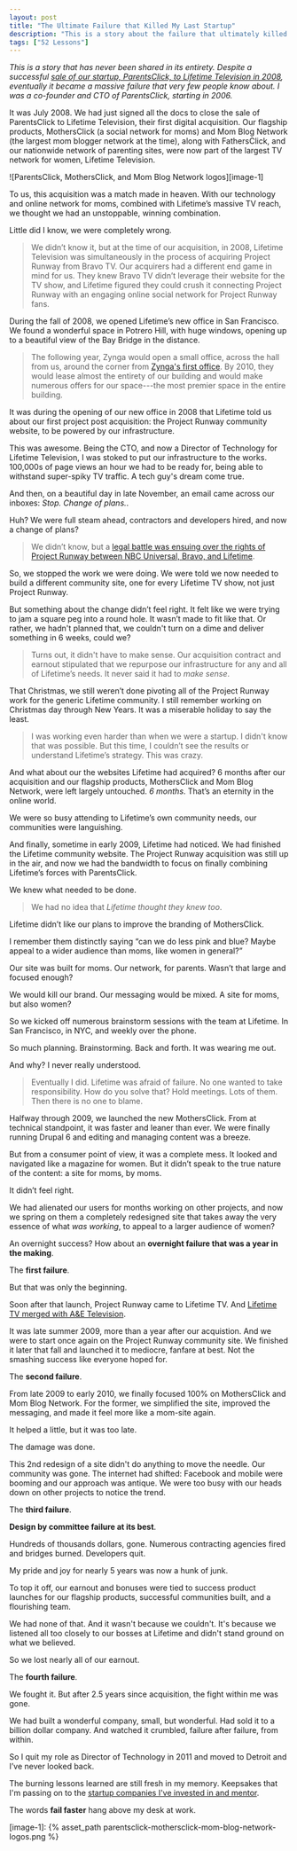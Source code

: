 ```yaml
---
layout: post
title: "The Ultimate Failure that Killed My Last Startup"
description: "This is a story about the failure that ultimately killed my last startup, ParentsClick."
tags: ["52 Lessons"]
---
```


*This is a story that has never been shared in its entirety. Despite a successful [sale of our startup, ParentsClick, to Lifetime Television in 2008](https://www.google.com/search?q=lifetime+parentsclick&oq=lifetime+parentsclick), eventually it became a massive failure that very few people know about. I was a co-founder and CTO of ParentsClick, starting in 2006.*

It was July 2008. We had just signed all the docs to close the sale of ParentsClick to Lifetime Television, their first digital acquisition. Our flagship products, MothersClick (a social network for moms) and Mom Blog Network (the largest mom blogger network at the time), along with FathersClick, and our nationwide network of parenting sites, were now part of the largest TV network for women, Lifetime Television.

![ParentsClick, MothersClick, and Mom Blog Network logos][image-1]

To us, this acquisition was a match made in heaven. With our technology and online network for moms, combined with Lifetime’s massive TV reach, we thought we had an unstoppable, winning combination.

Little did I know, we were completely wrong.

> We didn’t know it, but at the time of our acquisition, in 2008, Lifetime Television was simultaneously in the process of acquiring Project Runway from Bravo TV. Our acquirers had a different end game in mind for us. They knew Bravo TV didn’t leverage their website for the TV show, and Lifetime figured they could crush it connecting Project Runway with an engaging online social network for Project Runway fans.

During the fall of 2008, we opened Lifetime’s new office in San Francisco. We found a wonderful space in Potrero Hill, with huge windows, opening up to a beautiful view of the Bay Bridge in the distance.

> The following year, Zynga would open a small office, across the hall from us, around the corner from [Zynga's first office](http://blogs.wsj.com/deals/2011/07/06/zynga-founder-mark-pincus-also-smart-real-estate-investor/). By 2010, they would lease almost the entirety of our building and would make numerous offers for our space---the most premier space in the entire building.

It was during the opening of our new office in 2008 that Lifetime told us about our first project post acquisition: the Project Runway community website, to be powered by our infrastructure.

This was awesome. Being the CTO, and now a Director of Technology for Lifetime Television, I was stoked to put our infrastructure to the works. 100,000s of page views an hour we had to be ready for, being able to withstand super-spiky TV traffic. A tech guy's dream come true.

And then, on a beautiful day in late November, an email came across our inboxes: *Stop. Change of plans.*.

Huh? We were full steam ahead, contractors and developers hired, and now a change of plans?

> We didn’t know, but a [legal battle was ensuing over the rights of Project Runway between NBC Universal, Bravo, and Lifetime](http://www.zap2it.com/tv/zap-project-runway-suit-over,0,1109752.story).

So, we stopped the work we were doing. We were told we now needed to build a different community site, one for every Lifetime TV show, not just Project Runway.

But something about the change didn’t feel right. It felt like we were trying to jam a square peg into a round hole. It wasn’t made to fit like that. Or rather, we hadn't planned that, we couldn't turn on a dime and deliver something in 6 weeks, could we?

> Turns out, it didn't have to make sense. Our acquisition contract and earnout stipulated that we repurpose our infrastructure for any and all of Lifetime’s needs. It never said it had to *make sense*.

That Christmas, we still weren’t done pivoting all of the Project Runway work for the generic Lifetime community. I still remember working on Christmas day through New Years. It was a miserable holiday to say the least.

> I was working even harder than when we were a startup. I didn't know that was possible. But this time, I couldn’t see the results or understand Lifetime’s strategy. This was crazy.

And what about our the websites Lifetime had acquired? 6 months after our acquisition and our flagship products, MothersClick and Mom Blog Network, were left largely untouched. *6 months*. That’s an eternity in the online world.

We were so busy attending to Lifetime’s own community needs, our communities were languishing.

And finally, sometime in early 2009, Lifetime had noticed. We had finished the Lifetime community website. The Project Runway acquisition  was still up in the air, and now we had the bandwidth to focus on finally combining Lifetime’s forces with ParentsClick.

We knew what needed to be done.

> We had no idea that *Lifetime thought they knew too*.

Lifetime didn’t like our plans to improve the branding of MothersClick.

I remember them distinctly saying “can we do less pink and blue? Maybe appeal to a wider audience than moms, like women in general?”

Our site was built for moms. Our network, for parents. Wasn’t that large and focused enough?

We would kill our brand. Our messaging would be mixed. A site for moms, but also women?

So we kicked off numerous brainstorm sessions with the team at Lifetime. In San Francisco, in NYC, and weekly over the phone.

So much planning. Brainstorming. Back and forth. It was wearing me out.

And why? I never really understood.

> Eventually I did. Lifetime was afraid of failure. No one wanted to take responsibility. How do you solve that? Hold meetings. Lots of them. Then there is no one to blame.

Halfway through 2009, we launched the new MothersClick. From at technical standpoint, it was faster and leaner than ever. We were finally running Drupal 6 and editing and managing content was a breeze.

But from a consumer point of view, it was a complete mess. It looked and navigated like a magazine for women. But it didn’t speak to the true nature of the content: a site for moms, by moms.

It didn’t feel right.

We had alienated our users for months working on other projects, and now we spring on them a completely redesigned site that takes away the very essence of what *was working*, to appeal to a larger audience of women?

An overnight success? How about an **overnight failure that was a year in the making**.

The **first failure**.

But that was only the beginning.

Soon after that launch, Project Runway came to Lifetime TV. And [Lifetime TV merged with A&E Television](http://www.nytimes.com/2009/08/28/business/media/28lifetime.html).

It was late summer 2009, more than a year after our acquistion. And we were to start once again on the Project Runway community site. We finished it later that fall and launched it to mediocre, fanfare at best. Not the smashing success like everyone hoped for.

The **second failure**.

From late 2009 to early 2010, we finally focused 100% on MothersClick and Mom Blog Network. For the former, we simplified the site, improved the messaging, and made it feel more like a mom-site again.

It helped a little, but it was too late.

The damage was done.

This 2nd redesign of a site didn't do anything to move the needle. Our community was gone. The internet had shifted: Facebook and mobile were booming and our approach was antique. We were too busy with our heads down on other projects to notice the trend.

The **third failure**.

**Design by committee failure at its best**.

Hundreds of thousands dollars, gone. Numerous contracting agencies fired and bridges burned. Developers quit.

My pride and joy for nearly 5 years was now a hunk of junk.

To top it off, our earnout and bonuses were tied to success product launches for our flagship products, successful communities built, and a flourishing team.

We had none of that. And it wasn't because we couldn't. It's because we listened all too closely to our bosses at Lifetime and didn't stand ground on what we believed.

So we lost nearly all of our earnout.

The **fourth failure**.

We fought it. But after 2.5 years since acquisition, the fight within me was gone.

We had built a wonderful company, small, but wonderful. Had sold it to a billion dollar company. And watched it crumbled, failure after failure, from within.

So I quit my role as Director of Technology in 2011 and moved to Detroit and I’ve never looked back.

The burning lessons learned are still fresh in my memory. Keepsakes that I'm passing on to the [startup companies I've invested in and mentor](http://tedserbinski.com/startup-portfolio.html).

The words **fail faster** hang above my desk at work.

[image-1]: {% asset_path parentsclick-mothersclick-mom-blog-network-logos.png %}
